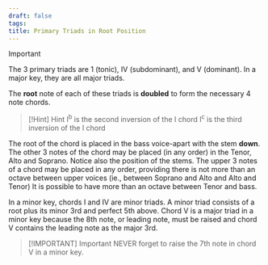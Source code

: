 ```yaml
---
draft: false
tags:
title: Primary Triads in Root Position
---
```

> [!Important]
> The 3 primary triads are 1 (tonic), IV (subdominant), and V (dominant). In a major key, they are all major triads.

The **root** note of each of these triads is **doubled** to form the necessary 4 note chords.

> [!Hint] Hint
> I<sup>b</sup> is the second inversion of the I chord
> I<sup>c</sup> is the third inversion of the I chord

The root of the chord is placed in the bass voice-apart with the stem **down**. The other 3 notes of the chord may be placed (in any order) in the Tenor, Alto and Soprano. Notice also the position of the stems. The upper 3 notes of a chord may be placed in any order, providing there is not more than an octave between upper voices (ie., between Soprano and Alto and Alto and Tenor) It is possible to have more than an octave between Tenor and bass. 

In a minor key, chords I and IV are minor triads. A minor triad consists of a root plus its minor 3rd and perfect 5th above. Chord V is a major triad in a minor key because the 8th note, or leading note, must be raised and chord V contains the leading note as the major 3rd.

> [!IMPORTANT] Important
> NEVER forget to raise the 7th note in chord V in a minor key.
